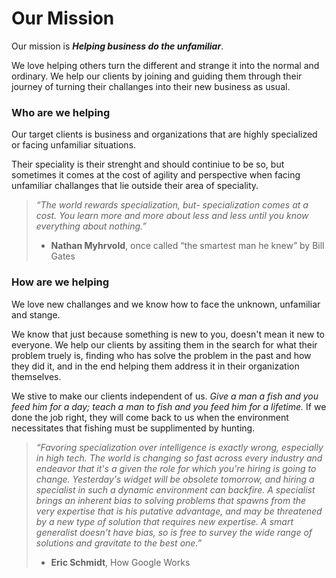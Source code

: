 # Our Mission

Our mission is _**Helping business do the unfamiliar**_. 

We love helping others turn the different and strange it into the normal and ordinary. We help our clients by joining and guiding them through their journey of turning their challanges into their new business as usual.

### Who are we helping
Our target clients is business and organizations that are highly specialized or facing unfamiliar situations. 

Their speciality is their strenght and should continiue to be so, but sometimes it comes at the cost of agility and perspective when facing unfamiliar challanges that lie outside their area of speciality.

> *“The world rewards specialization, but- specialization comes at a cost. You learn more and more about less and less until you know everything about nothing.”* 
> - **Nathan Myhrvold**, once called “the smartest man he knew” by Bill Gates

### How are we helping
We love new challanges and we know how to face the unknown, unfamiliar and stange. 

We know that just because something is new to you, doesn't mean it new to everyone. We help our clients by assiting them in the search for what their problem truely is, finding who has solve the problem in the past and how they did it, and in the end helping them address it in their organization themselves. 

We stive to make our clients independent of us. _Give a man a fish and you feed him for a day; teach a man to fish and you feed him for a lifetime._ If we done the job right, they will come back to us when the environment necessitates that fishing must be supplimented by hunting.

> *“Favoring specialization over intelligence is exactly wrong, especially in high tech. The world is changing so fast across every industry and endeavor that it's a given the role for which you're hiring is going to change. Yesterday's widget will be obsolete tomorrow, and hiring a specialist in such a dynamic environment can backfire. A specialist brings an inherent bias to solving problems that spawns from the very expertise that is his putative advantage, and may be threatened by a new type of solution that requires new expertise. A smart generalist doesn't have bias, so is free to survey the wide range of solutions and gravitate to the best one.”*
> -  **Eric Schmidt**, How Google Works